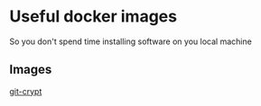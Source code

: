 # Useful docker images
So you don't spend time installing software on you local machine

## Images
[git-crypt](git_crypt)
